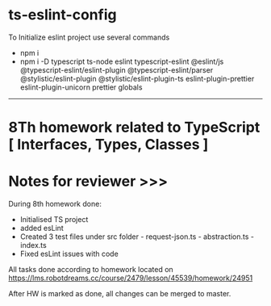 # ts-eslint-config
To Initialize eslint project use several commands
- npm i
- npm i -D typescript ts-node eslint typescript-eslint @eslint/js @typescript-eslint/eslint-plugin @typescript-eslint/parser @stylistic/eslint-plugin @stylistic/eslint-plugin-ts eslint-plugin-prettier eslint-plugin-unicorn prettier globals
______________________________________________________

# 8Th homework related to TypeScript [ Interfaces, Types, Classes ]
# Notes for reviewer >>>

During 8th homework done:
- Initialised TS project
- added esLint
- Created 3 test files under src folder
      - request-json.ts
      - abstraction.ts
      - index.ts
- Fixed esLint issues with code      

All tasks done according to homework located on https://lms.robotdreams.cc/course/2479/lesson/45539/homework/24951

After HW is marked as done, all changes can be merged to master. 
